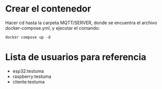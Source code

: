 # Crear el contenedor

Hacer cd hasta la carpeta MQTT/SERVER, donde se encuentra el archivo docker-compose.yml, y ejecutar el comando:

```
docker compose up -d
```

# Lista de usuarios para referencia

- esp32:testuma
- raspberry:testuma
- cliente:testuma